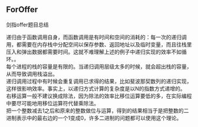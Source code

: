 ## ForOffer
剑指offer题目总结

递归由于函数调用自身，而函数调用是有时间和空间的消耗的：每一次的递归调用，都需要在内存栈中分配空间以保存参数、返回地址以及临时变量，而且往栈里压入和弹出数据都需要时间。这就不难理解上述的例子中递归实现的效率不如循环。。    
每个进程的栈的容量是有限的。当递归调用层级太多的时候，就会超出栈的容量，从而导致调用栈溢出。  
递归调用过程中有时候会重复调用已求得的结果，比如斐波那契数列的递归实现，这样很影响效率。事实上，以递归方式计算的复杂度是以N的指数方式递增的。  
右移运算一般不建议换成除法，因为除法的效率比移位运算要低的多，在实际编程中要尽可能地用移位运算符代替乘除法。  
把一个整数减去1之后和原来的整数做位与运算，得到的结果相当于是把整数的二进制表示中的最右边的一个1变成0，许多二进制的问题都可以使用这个理论。  
